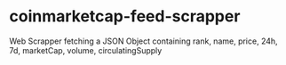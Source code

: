 # coinmarketcap-feed-scrapper
Web Scrapper fetching a JSON Object containing rank, name, price, 24h, 7d, marketCap, volume, circulatingSupply
